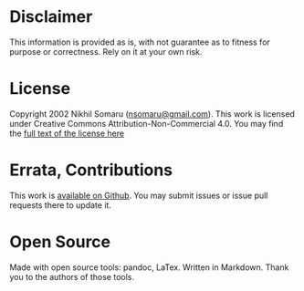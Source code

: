 # Disclaimer
This information is provided as is, with not guarantee as to fitness for
purpose or correctness. Rely on it at your own risk.


# License
Copyright 2002 Nikhil Somaru (nsomaru@gmail.com).
This work is licensed under Creative Commons Attribution-Non-Commercial 4.0.
You may find the [full text of the license here](https://creativecommons.org/licenses/by-nc-sa/4.0/legalcode)


# Errata, Contributions
This work is [available on Github](https://github.com/nsomaru/laws2pr). You may
submit issues or issue pull requests there to update it.


# Open Source
Made with open source tools: pandoc, LaTex. Written in Markdown. Thank you to
the authors of those tools.
